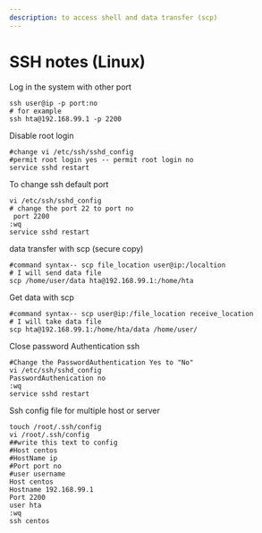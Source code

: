 ```yaml
---
description: to access shell and data transfer (scp)
---
```


# SSH notes \(Linux\)

Log in the system with other port

```text
ssh user@ip -p port:no
# for example 
ssh hta@192.168.99.1 -p 2200
```

Disable root login 

```text
#change vi /etc/ssh/sshd_config
#permit root login yes -- permit root login no
service sshd restart
```

To change ssh default port

```text
vi /etc/ssh/sshd_config
# change the port 22 to port no
 port 2200
:wq
service sshd restart
```

data transfer with scp \(secure copy\)

```text
#command syntax-- scp file_location user@ip:/localtion
# I will send data file 
scp /home/user/data hta@192.168.99.1:/home/hta
```

Get data with scp

```text
#command syntax-- scp user@ip:/file_location receive_location
# I will take data file
scp hta@192.168.99.1:/home/hta/data /home/user/
```

Close password Authentication ssh

```text
#Change the PasswordAuthentication Yes to "No"
vi /etc/ssh/sshd_config
PasswordAuthenication no
:wq
service sshd restart
```

Ssh config file for multiple host or server

```text
touch /root/.ssh/config
vi /root/.ssh/config
##write this text to config 
#Host centos     
#HostName ip     
#Port port no   
#user username
Host centos
Hostname 192.168.99.1
Port 2200
user hta  
:wq
ssh centos
```



